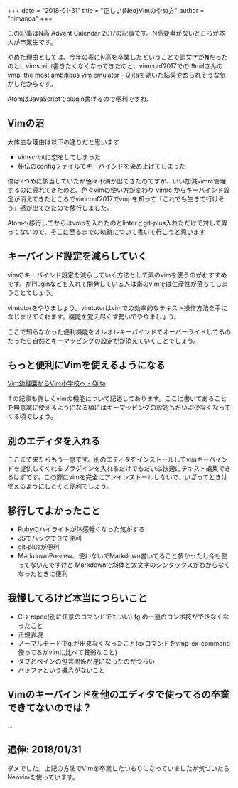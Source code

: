 +++
date = "2018-01-31"
title = "正しい(Neo)Vimのやめ方"
author = "himanoa"
+++

この記事はN高 Advent Calendar 2017の記事です。N高要素がないどころが本人が卒業生です。

やめた理由としては、今年の春にN高を卒業したということで頭文字が**N**だったのと、vimscript書きたくなくなってきたのと、vimconf2017でのt9mdさんの[vmp: the most ambitious vim emulator - Qiita](https://qiita.com/t9md/items/236d09fea9bcdfabdcea)を効いた結果やめられそうな気がしたからです。

AtomはJavaScriptでplugin書けるので便利ですね。

## Vimの沼

大体主な理由は以下の通りだと思います

- vimscriptに恋をしてしまった
- 秘伝のconfigファイルでキーバインドを染め上げてしまった

僕は2つめに該当していたが色々不満が出てきたのですが、いい加減vimrc管理するのに疲れてきたのと、色々vimの使い方が変わり vimrc からキーバインド設定が消えてきたところでvimconf2017でvmpを知って「これでも生きて行けそう」感が出てきたので移行しました。

Atomへ移行してからはvmpを入れたのとlinterとgit-plus入れただけで対して弄ってないので、そこに至るまでの軌跡について書いて行こうと思います

## キーバインド設定を減らしていく

vimのキーバインド設定を減らしていく方法として素のvimを使うのがおすすめです。がPluginなどを入れて開発している人は素のvimでは生産性が落ちてしまうことでしょう。

vimtutorをやりましょう。vimtutorはvimでの効率的なテキスト操作方法を手になじませてくれます。機能を覚え尽くす勢いでやりましょう。

ここで知らなかった便利機能をオレオレキーバインドでオーバーライドしてるのだったら自然とキーマッピングの設定がが消えていくことでしょう。

## もっと便利にVimを使えるようになる

[Vim幼稚園からVim小学校へ - Qiita](https://qiita.com/hachi8833/items/7beeee825c11f7437f54)

↑の記事も詳しくvimの機能について記述してあります。ここに書いてあることを無意識に使えるようになる頃にはキーマッピングの設定もだいぶ少なくなってくる頃でしょう。

## 別のエディタを入れる

ここまで来たらもう一息です。別のエディタをインストールしてvimキーバインドを提供してくれるプラグインを入れるだけでもだいぶ快適にテキスト編集できるはずです。この際にvimを完全にアンインストールしないで、いざってときは使えるようにしとくと便利でしょう。

## 移行してよかったこと

- Rubyのハイライトが体感軽くなった気がする
- JSでハックできて便利
- git-plusが便利
- MarkdownPreview、使わないでMarkdown書いてること多かったし今も使ってないんですけど Markdownで斜体と太文字のシンタックスがわからなくなったときに便利

## 我慢してるけど本当につらいこと

- C-z rspec(別に任意のコマンドでもいい) fg の一連のコンボ技ができなくなったこと
- 正規表現
- ノーマルモードでq:が出来なくなったこと(exコマンドをvmp-ex-command使ってるがvimに比べて貧弱なこと)
- タブとペインの包含関係が逆になったのがつらい
- バッファという概念がないこと 

## Vimのキーバインドを他のエディタで使ってるの卒業できてないのでは？

…

## 追伸: 2018/01/31

ダメでした。上記の方法でVimを卒業したつもりになっていましたが気づいたらNeovimを使っています。
